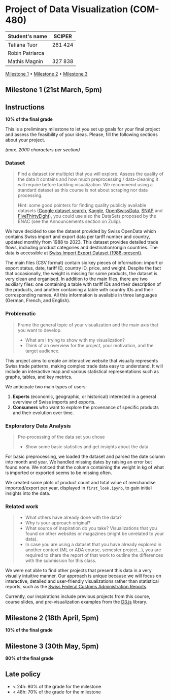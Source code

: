# Project of Data Visualization (COM-480)

| Student's name | SCIPER |
| -------------- | ------ |
| Tatiana Tuor | 261 424 |
| Robin Patriarca | |
| Mathis Magnin | 327 838 |

[Milestone 1](#milestone-1) • [Milestone 2](#milestone-2) • [Milestone 3](#milestone-3)

## Milestone 1 (21st March, 5pm)

## Instructions

**10% of the final grade**

This is a preliminary milestone to let you set up goals for your final project and assess the feasibility of your ideas.
Please, fill the following sections about your project.

*(max. 2000 characters per section)*

### Dataset

> Find a dataset (or multiple) that you will explore. Assess the quality of the data it contains and how much preprocessing / data-cleaning it will require before tackling visualization. We recommend using a standard dataset as this course is not about scraping nor data processing.
>
> Hint: some good pointers for finding quality publicly available datasets ([Google dataset search](https://datasetsearch.research.google.com/), [Kaggle](https://www.kaggle.com/datasets), [OpenSwissData](https://opendata.swiss/en/), [SNAP](https://snap.stanford.edu/data/) and [FiveThirtyEight](https://data.fivethirtyeight.com/)), you could use also the DataSets proposed by the ENAC (see the Announcements section on Zulip).


We have decided to use the dataset provided by Swiss OpenData which contains Swiss import and export data per tariff number and country, updated monthly from 1988 to 2023. This dataset provides detailed trade flows, including product categories and destination/origin countries. The data is accessible at [Swiss Import Export Dataset (1988-present)](https://opendata.swiss/en/dataset/schweizerische-exporte-und-importe-nach-tarifnummer-und-land-monatliche-daten-ab-1988).  


The main files (CSV format) contain six key pieces of information: import or export status, date, tariff ID, country ID, price, and weight. Despite the fact that occasionally, the weight is missing for some products, the dataset is very clean and organised. In addition to the main files, there are two auxiliary files: one containing a table with tariff IDs and their description of the products, and another containing a table with country IDs and their corresponding names. All this information is available in three languages (German, French, and English).  


### Problematic

> Frame the general topic of your visualization and the main axis that you want to develop.
> - What am I trying to show with my visualization?
> - Think of an overview for the project, your motivation, and the target audience.

This project aims to create an interactive website that visually represents Swiss trade patterns, making complex trade data easy to understand. It will include an interactive map and various statistical representations such as graphs, tables, and key metrics.  

We anticipate two main types of users:  
1. **Experts** (economic, geographic, or historical) interested in a general overview of Swiss imports and exports.  
2. **Consumers** who want to explore the provenance of specific products and their evolution over time.  

### Exploratory Data Analysis

> Pre-processing of the data set you chose
> - Show some basic statistics and get insights about the data

For basic preprocessing, we loaded the dataset and parsed the date column into month and year. We handled missing dates by raising an error but found none. We noticed that the column containing the weight in kg of what is imported or exported seems to be missing often.

We created some plots of product count and total value of merchandise imported/export per year, displayed in `first_look.ipynb`, to gain initial insights into the data. 

### Related work


> - What others have already done with the data?
> - Why is your approach original?
> - What source of inspiration do you take? Visualizations that you found on other websites or magazines (might be unrelated to your data).
> - In case you are using a dataset that you have already explored in another context (ML or ADA course, semester project...), you are required to share the report of that work to outline the differences with the submission for this class.

We were not able to find other projects that present this data in a very visually intuitive manner. Our approach is unique because we will focus on interactive, detailed and user-friendly visualizations rather than statistical reports, such as the [Swiss Federal Customs Administration Reports](https://www.bazg.admin.ch/bazg/en/home/topics/swiss-foreign-trade-statistics/daten/gesamtexporte-und-importe.html).  

Currently, our inspirations include previous projects from this course, course slides, and pre-visualization examples from the [D3.js](https://d3js.org/) library.  

## Milestone 2 (18th April, 5pm)

**10% of the final grade**


## Milestone 3 (30th May, 5pm)

**80% of the final grade**


## Late policy

- < 24h: 80% of the grade for the milestone
- < 48h: 70% of the grade for the milestone


